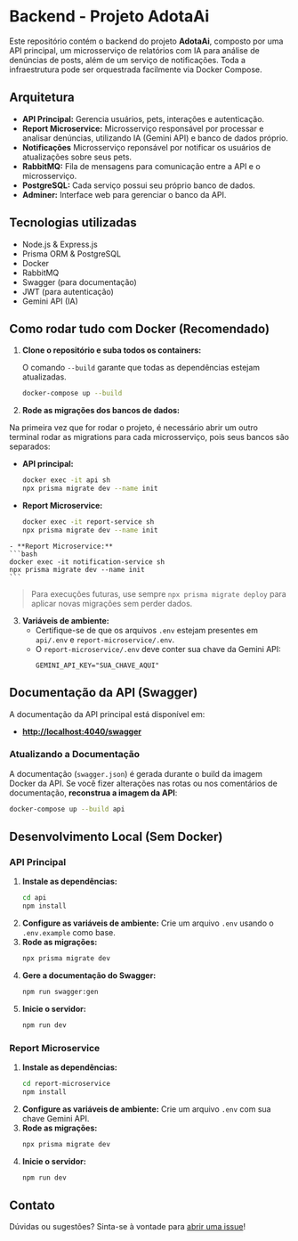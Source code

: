 # Backend - Projeto AdotaAi

Este repositório contém o backend do projeto **AdotaAi**, composto por uma API principal, um microsserviço de relatórios com IA para análise de denúncias de posts, além de um serviço de notificações. Toda a infraestrutura pode ser orquestrada facilmente via Docker Compose.

## Arquitetura

- **API Principal:** Gerencia usuários, pets, interações e autenticação.
- **Report Microservice:** Microsserviço responsável por processar e analisar denúncias, utilizando IA (Gemini API) e banco de dados próprio.
- **Notificações** Microsserviço reponsável por notificar os usuários de atualizações sobre seus pets.
- **RabbitMQ:** Fila de mensagens para comunicação entre a API e o microsserviço.
- **PostgreSQL:** Cada serviço possui seu próprio banco de dados.
- **Adminer:** Interface web para gerenciar o banco da API.

## Tecnologias utilizadas

- Node.js & Express.js
- Prisma ORM & PostgreSQL
- Docker
- RabbitMQ
- Swagger (para documentação)
- JWT (para autenticação)
- Gemini API (IA)

## Como rodar tudo com Docker (Recomendado)

1. **Clone o repositório e suba todos os containers:**

   O comando `--build` garante que todas as dependências estejam atualizadas.

   ```bash
   docker-compose up --build
   ```

2. **Rode as migrações dos bancos de dados:**

Na primeira vez que for rodar o projeto, é necessário abrir um outro terminal rodar as migrations para cada microsserviço, pois seus bancos são separados:

   - **API principal:**
     ```bash
     docker exec -it api sh
     npx prisma migrate dev --name init
     ```
   - **Report Microservice:**
     ```bash
     docker exec -it report-service sh
     npx prisma migrate dev --name init
     ```
    - **Report Microservice:**
    ```bash
    docker exec -it notification-service sh
    npx prisma migrate dev --name init
    ```


   > Para execuções futuras, use sempre `npx prisma migrate deploy` para aplicar novas migrações sem perder dados.

3. **Variáveis de ambiente:**
   - Certifique-se de que os arquivos `.env` estejam presentes em `api/.env` e `report-microservice/.env`.
   - O `report-microservice/.env` deve conter sua chave da Gemini API:
     ```env
     GEMINI_API_KEY="SUA_CHAVE_AQUI"
     ```

## Documentação da API (Swagger)

A documentação da API principal está disponível em:

- **<http://localhost:4040/swagger>**

### Atualizando a Documentação

A documentação (`swagger.json`) é gerada durante o build da imagem Docker da API. Se você fizer alterações nas rotas ou nos comentários de documentação, **reconstrua a imagem da API**:

```bash
docker-compose up --build api
```

## Desenvolvimento Local (Sem Docker)

### API Principal

1.  **Instale as dependências:**
    ```bash
    cd api
    npm install
    ```
2.  **Configure as variáveis de ambiente:**
    Crie um arquivo `.env` usando o `.env.example` como base.
3.  **Rode as migrações:**
    ```bash
    npx prisma migrate dev
    ```
4.  **Gere a documentação do Swagger:**
    ```bash
    npm run swagger:gen
    ```
5.  **Inicie o servidor:**
    ```bash
    npm run dev
    ```

### Report Microservice

1.  **Instale as dependências:**
    ```bash
    cd report-microservice
    npm install
    ```
2.  **Configure as variáveis de ambiente:**
    Crie um arquivo `.env` com sua chave Gemini API.
3.  **Rode as migrações:**
    ```bash
    npx prisma migrate dev
    ```
4.  **Inicie o servidor:**
    ```bash
    npm run dev
    ```

## Contato

Dúvidas ou sugestões? Sinta-se à vontade para [abrir uma issue](https://github.com/ProjetoAdotaAi/backendProjetoAdotaAi/issues)! 